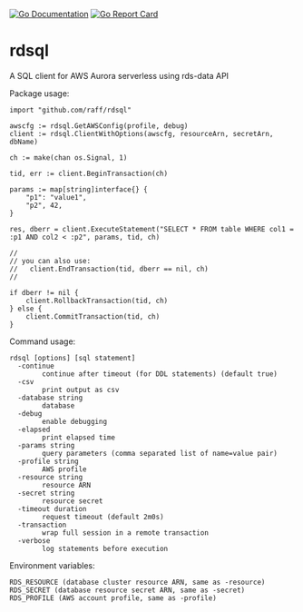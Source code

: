 [![Go Documentation](http://godoc.org/github.com/raff/rdsql?status.svg)](http://godoc.org/github.com/raff/rdsql)
[![Go Report Card](https://goreportcard.com/badge/github.com/raff/rdsql)](https://goreportcard.com/report/github.com/raff/rdsql)

# rdsql
A SQL client for AWS Aurora serverless using rds-data API

Package usage:

    import "github.com/raff/rdsql"

    awscfg := rdsql.GetAWSConfig(profile, debug)
    client := rdsql.ClientWithOptions(awscfg, resourceArn, secretArn, dbName)

    ch := make(chan os.Signal, 1)

    tid, err := client.BeginTransaction(ch)

    params := map[string]interface{} {
        "p1": "value1",
        "p2", 42,
    }

    res, dberr = client.ExecuteStatement("SELECT * FROM table WHERE col1 = :p1 AND col2 < :p2", params, tid, ch)

    //
    // you can also use:
    //   client.EndTransaction(tid, dberr == nil, ch)
    //

    if dberr != nil {
        client.RollbackTransaction(tid, ch)
    } else {
        client.CommitTransaction(tid, ch)
    }

Command usage:

    rdsql [options] [sql statement]
      -continue
            continue after timeout (for DDL statements) (default true)
      -csv
            print output as csv
      -database string
            database
      -debug
            enable debugging
      -elapsed
            print elapsed time
      -params string
            query parameters (comma separated list of name=value pair)
      -profile string
            AWS profile
      -resource string
            resource ARN
      -secret string
            resource secret
      -timeout duration
            request timeout (default 2m0s)
      -transaction
            wrap full session in a remote transaction
      -verbose
            log statements before execution

Environment variables:

    RDS_RESOURCE (database cluster resource ARN, same as -resource)
    RDS_SECRET (database resource secret ARN, same as -secret)
    RDS_PROFILE (AWS account profile, same as -profile)

